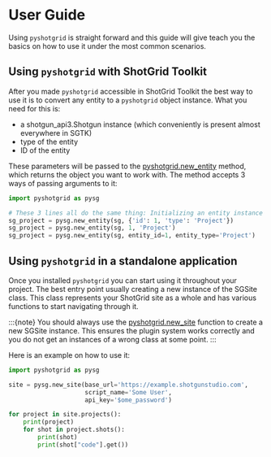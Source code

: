 # User Guide

Using `pyshotgrid` is straight forward and this guide will give teach you the basics on how
to use it under the most common scenarios.

## Using `pyshotgrid` with ShotGrid Toolkit

After you made `pyshotgrid` accessible in ShotGrid Toolkit the best way to use it is to convert
any entity to a `pyshotgrid` object instance. What you need for this is:

- a shotgun_api3.Shotgun instance (which conveniently is present almost everywhere in SGTK)
- type of the entity
- ID of the entity

These parameters will be passed to the [pyshotgrid.new_entity](#pyshotgrid.core.new_entity)
method, which returns the object you want to work with.
The method accepts 3 ways of passing arguments to it:

```python
import pyshotgrid as pysg

# These 3 lines all do the same thing: Initializing an entity instance of the Project with ID 1.
sg_project = pysg.new_entity(sg, {'id': 1, 'type': 'Project'})
sg_project = pysg.new_entity(sg, 1, 'Project')
sg_project = pysg.new_entity(sg, entity_id=1, entity_type='Project')
```

## Using `pyshotgrid` in a standalone application

Once you installed `pyshotgrid` you can start using it throughout your project.
The best entry point usually creating a new instance of the SGSite class. This class
represents your ShotGrid site as a whole and has various functions to start navigating
through it.

:::{note}
You should always use the [pyshotgrid.new_site](#pyshotgrid.core.new_site)
function to create a new SGSite instance.
This ensures the plugin system works correctly and you do not get an instances of a
wrong class at some point.
:::

Here is an example on how to use it:

```python
import pyshotgrid as pysg

site = pysg.new_site(base_url='https://example.shotgunstudio.com',
                     script_name='Some User',
                     api_key='$ome_password')

for project in site.projects():
    print(project)
    for shot in project.shots():
        print(shot)
        print(shot["code"].get())
```
